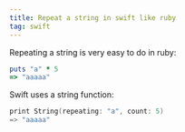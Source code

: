 ```yaml
---
title: Repeat a string in swift like ruby
tag: swift
---
```


Repeating a string is very easy to do in ruby:

```ruby
puts "a" * 5
=> "aaaaa"
```

Swift uses a string function:

```swift
print String(repeating: "a", count: 5)
=> "aaaaa"
```
